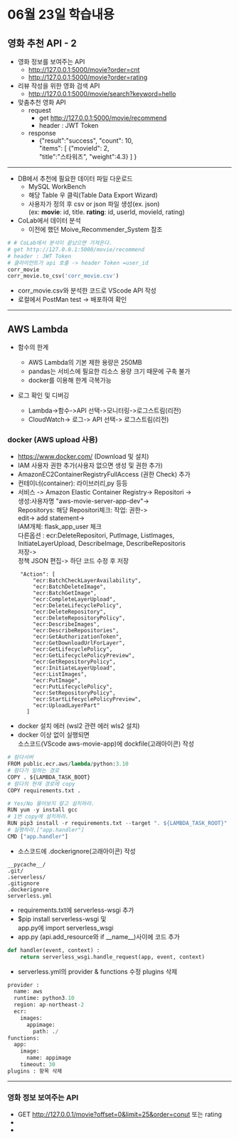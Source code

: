 # 06월 23일 학습내용

## 영화 추천 API - 2
- 영화 정보를 보여주는 API  
  - http://127.0.0.1:5000/movie?order=cnt  
  - http://127.0.0.1:5000/movie?order=rating
- 리뷰 작성을 위한 영화 검색 API  
    - http://127.0.0.1:5000/movie/search?keyword=hello  
- 맞춤추천 영화 API  
    - request
      - get http://127.0.0.1:5000/movie/recommend  
      - header : JWT Token
    - response
      - {"result":"success", "count": 10,  
        "items": [ {"movieId": 2,  
        "title":"스타워즈", "weight":4.3} ] }  
---

- DB에서 추천에 필요한 데이터 파일 다운로드
  - MySQL WorkBench
  - 해당 Table 우 클릭(Table Data Export Wizard)
  - 사용자가 정의 후 csv or json 파일 생성(ex. json)  
(ex: **movie**: id, title. **rating**: id, userId, movieId, rating)
- CoLab에서 데이터 분석
  - 이전에 했던 Moive_Recommender_System 참조
```python
# # CoLab에서 분석이 끝났으면 가져온다.
# get http://127.0.0.1:5000/movie/recommend  
# header : JWT Token
# 클라이언트가 api 호출 -> header Token =user_id
corr_movie
corr_movie.to_csv('corr_movie.csv')
```
- corr_movie.csv와 분석한 코드로 VScode API 작성
- 로컬에서 PostMan test -> 배포하여 확인
---

## AWS Lambda
- 함수의 한계
  - AWS Lambda의 기본 제한 용량은 250MB
  - pandas는 서비스에 필요한 리소스 용량 크기 때문에 구축 불가
  - docker를 이용해 한계 극복가능

- 로그 확인 및 디버깅
  - Lambda->함수->API 선택->모니터링->로그스트림(리전)
  - CloudWatch-> 로그-> API 선택-> 로그스트림(리전)
### docker (AWS upload 사용)
- https://www.docker.com/ (Download 및 설치)
- IAM 사용자 권한 추가(사용자 없으면 생성 및 권한 추가)
- AmazonEC2ContainerRegistryFullAccess (권한 Check) 추가
- 컨테이너(container): 라이브러리,py 등등
- 서비스 -> Amazon Elastic Container Registry-> Repositori
->  
생성:사용자명 "aws-movie-server-app-dev"->  
Repositorys: 해당 Repositori체크: 작업: 권한->  
edit-> add statement->   
IAM개체: flask_app_user 체크  
다른옵션 : ecr:DeleteRepositori, PutImage, ListImages, InitiateLayerUpload, DescribeImage, DescribeRepositoris  
저장->  
정책 JSON 편집-> 하단 코드 수정 후 저장
```
    "Action": [
        "ecr:BatchCheckLayerAvailability",
        "ecr:BatchDeleteImage",
        "ecr:BatchGetImage",
        "ecr:CompleteLayerUpload",
        "ecr:DeleteLifecyclePolicy",
        "ecr:DeleteRepository",
        "ecr:DeleteRepositoryPolicy",
        "ecr:DescribeImages",
        "ecr:DescribeRepositories",
        "ecr:GetAuthorizationToken",
        "ecr:GetDownloadUrlForLayer",
        "ecr:GetLifecyclePolicy",
        "ecr:GetLifecyclePolicyPreview",
        "ecr:GetRepositoryPolicy",
        "ecr:InitiateLayerUpload",
        "ecr:ListImages",
        "ecr:PutImage",
        "ecr:PutLifecyclePolicy",
        "ecr:SetRepositoryPolicy",
        "ecr:StartLifecyclePolicyPreview",
        "ecr:UploadLayerPart"
      ]
```
- docker 설치 에러 (wsl2 관련 에러 wls2 설치)
- docker 이상 없이 실행되면  
소스코드(VScode aws-movie-app)에 dockfile(고래아이콘) 작성  

```python
# 람다서버
FROM public.ecr.aws/lambda/python:3.10
# 람다가 일하는 경로 
COPY . ${LAMBDA_TASK_BOOT}
# 람다의 현재 경로에 copy
COPY requirements.txt .

# Yes/No 물어보지 말고 설치하라.
RUN yum -y install gcc
# 1번 copy에 설치하라.
RUN pip3 install -r requirements.txt --target ". ${LAMBDA_TASK_ROOT}"
# 실행하라.["app.handler"]
CMD ["app.handler"]
```
- 소스코드에 .dockerignore(고래아이콘) 작성
```
__pycache__/
.git/
.serverless/
.gitignore
.dockerignore
serverless.yml
```
- requirements.txt에 serverless-wsgi 추가
- $pip install serverless-wsgi 및  
app.py에 import serverless_wsgi
- app.py (api.add_resource와 if \_\_name__)사이에 코드 추가
```python
def handler(event, context) :
    return serverless_wsgi.handle_request(app, event, context)
```
- serverless.yml의 provider & functions 수정 plugins 삭제
```python
provider : 
  name: aws
  runtime: python3.10
  region: ap-northeast-2
  ecr:
    images:
      appimage:
        path: ./
functions:
  app:
    image:
      name: appimage
    timeout: 30
plugins : 항목 삭제
```
--- 
### 영화 정보 보여주는 API
- GET http://127.0.0.1/movie?offset=0&limit=25&order=conut 또는 rating
- 
- 